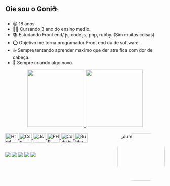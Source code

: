 ## Oie sou o Goni☕

- 😔 18 anos
- 👨‍🎓 Cursando 3 ano do ensino medio.
- 📚 Estudando Front end/ js, code.js, php, rubby. (Sim muitas coisas)
- ⭕ Objetivo me torna programador Front end ou de software.
- ☕ Sempre tentando aprender maximo que der atre fica com dor de cabeça.
- 🧁 Sempre criando algo novo.


<div align="center">
  <a href="https://github.com/Gonikibo">
  <img height="180em" src="https://github-readme-stats.vercel.app/api?username=Gonikibo&show_icons=true&theme=cobalt&include_all_commits=true&count_private=true"/>
  <img height="180em" src="https://github-readme-stats.vercel.app/api/top-langs/?username=Gonikibo&layout=compact&langs_count=7&theme=cobalt"/>
</div>
<div style="display: inline_block"><br>
  <img align="center" alt="Html" height="30" width="40" src="https://cdn.jsdelivr.net/gh/devicons/devicon/icons/html5/html5-original.svg">
  <img align="center" alt="Css" height="30" width="40" src="https://cdn.jsdelivr.net/gh/devicons/devicon/icons/css3/css3-original.svg">
  <img align="center" alt="Js" height="30" width="40" src="https://cdn.jsdelivr.net/gh/devicons/devicon/icons/javascript/javascript-original.svg">
  <img align="center" alt="PHP" height="30" width="40" src="https://cdn.jsdelivr.net/gh/devicons/devicon/icons/php/php-original.svg">
  <img align="center" alt="Code.js" height="30" width="40" src="https://cdn.jsdelivr.net/gh/devicons/devicon/icons/nodejs/nodejs-original.svg">
  <img align="center" alt="Rubby" height="30" width="40" src="https://cdn.jsdelivr.net/gh/devicons/devicon/icons/ruby/ruby-original.svg">
  <img align="right" alt="bum" height="150" style="border-radius:50px;" src="https://i.picasion.com/pic92/3bb531b90e365a6452f25bc212e617c6.gif">
</div>
 <i class="devicon-css3-plain"></i>
 
 ##
 
 <div>
   <a href="https://www.instagram.com/jadson_goni/" target="_blank"><img src="https://img.shields.io/badge/Instagram-E4405F?style=for-the-badge&logo=instagram&logoColor=white"></a>
   <a href="https://www.linkedin.com/in/jadson-henirque-767891253/" target="_blank"><img src="https://img.shields.io/badge/LinkedIn-0077B5?style=for-the-badge&logo=linkedin&logoColor=white"></a>
   <a href="https://discord.gg/q5GJY5x2Gh"><img src="https://img.shields.io/badge/Discord-7289DA?style=for-the-badge&logo=discord&logoColor=white"></a>
   <a href="buymeacoffee.com/jadsonhenrb" target="_blank"><img src="https://img.shields.io/badge/Buy_Me_A_Coffee-FFDD00?style=for-the-badge&logo=buy-me-a-coffee&logoColor=black"></a>
    <a href = "mailto:jadsonhenrique56@gmail.com"><img src="https://img.shields.io/badge/-Gmail-%23333?style=for-the-badge&logo=gmail&logoColor=white" target="_blank"></a>
 </div>
